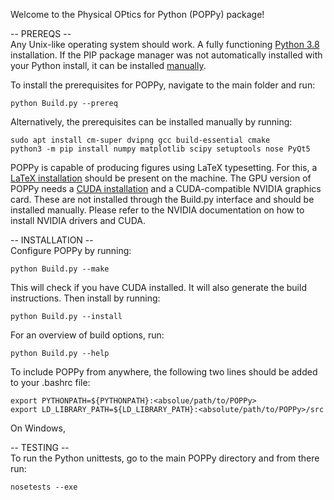 Welcome to the Physical OPtics for Python (POPPy) package!

-- PREREQS --\
Any Unix-like operating system should work.
A fully functioning [Python 3.8](https://docs.python-guide.org/starting/install3/linux/) installation.
If the PIP package manager was not automatically installed with your Python install, it can be installed [manually](https://pip.pypa.io/en/stable/installation/).

To install the prerequisites for POPPy, navigate to the main folder and run:
```
python Build.py --prereq
```
Alternatively, the prerequisites can be installed manually by running:
```
sudo apt install cm-super dvipng gcc build-essential cmake
python3 -m pip install numpy matplotlib scipy setuptools nose PyQt5
```
POPPy is capable of producing figures using LaTeX typesetting. For this, a [LaTeX installation](https://www.tug.org/texlive/quickinstall.html) should be present on the machine.
The GPU version of POPPy needs a [CUDA installation](https://docs.nvidia.com/cuda/cuda-installation-guide-linux/index.html) and a CUDA-compatible NVIDIA graphics card. These are not installed through the Build.py interface and should be installed manually. Please refer to the NVIDIA documentation on how to install NVIDIA drivers and CUDA.

-- INSTALLATION --\
Configure POPPy by running:
```
python Build.py --make
```
This will check if you have CUDA installed. It will also generate the build instructions.
Then install by running:
```
python Build.py --install
```
For an overview of build options, run:
```
python Build.py --help
```
To include POPPy from anywhere, the following two lines should be added to your .bashrc file:
``` 
export PYTHONPATH=${PYTHONPATH}:<absolue/path/to/POPPy>
export LD_LIBRARY_PATH=${LD_LIBRARY_PATH}:<absolute/path/to/POPPy>/src
```
On Windows, 



-- TESTING --\
To run the Python unittests, go to the main POPPy directory and from there run:
```
nosetests --exe
```

